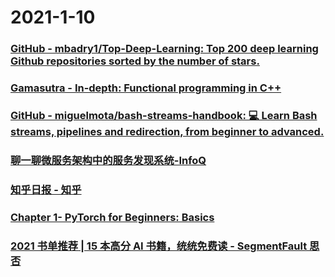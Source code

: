 
# 2021-1-10

### [GitHub - mbadry1/Top-Deep-Learning: Top 200 deep learning Github repositories sorted by the number of stars.](https://github.com/mbadry1/Top-Deep-Learning)

### [Gamasutra - In-depth: Functional programming in C++](https://gamasutra.com/view/news/169296/Indepth_Functional_programming_in_C.php)

### [GitHub - miguelmota/bash-streams-handbook: 💻 Learn Bash streams, pipelines and redirection, from beginner to advanced.](https://github.com/miguelmota/bash-streams-handbook)

### [聊一聊微服务架构中的服务发现系统-InfoQ](https://www.infoq.cn/article/bcY0CCtSrx20urYw6ili)

### [知乎日报 - 知乎](https://daily.zhihu.com/story/9731866)

### [Chapter 1- PyTorch for Beginners: Basics](https://www.dataspoof.info/post/pytorch-for-beginners-basics)

### [2021 书单推荐 | 15 本高分 AI 书籍，统统免费读 - SegmentFault 思否](https://segmentfault.com/a/1190000038868090)